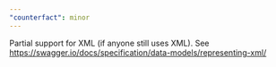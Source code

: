 ```yaml
---
"counterfact": minor
---
```


Partial support for XML (if anyone still uses XML). See https://swagger.io/docs/specification/data-models/representing-xml/
